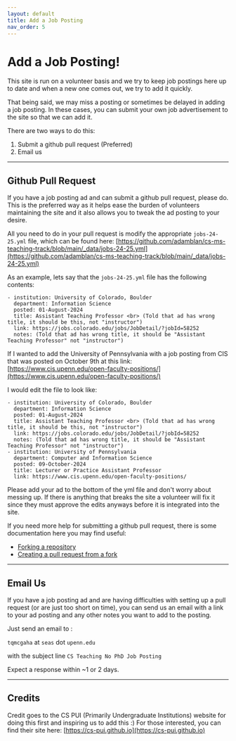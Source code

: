 ```yaml
---
layout: default
title: Add a Job Posting
nav_order: 5
---
```


# Add a Job Posting!

This site is run on a volunteer basis and we try to keep job postings here up to date and when a new one comes out, we try to add it quickly.

That being said, we may miss a posting or sometimes be delayed in adding a job posting. In these cases, you can submit your own job advertisement to the site so that we can add it.

There are two ways to do this:
1. Submit a github pull request (Preferred)
2. Email us

-----------

## Github Pull Request

If you have a job posting ad and can submit a github pull request, please do. This is the preferred way as it helps ease the burden of volunteers maintaining the site and it also allows you to tweak the ad posting to your desire.

All you need to do in your pull request is modify the appropriate `jobs-24-25.yml` file, which can be found here: [https://github.com/adamblan/cs-ms-teaching-track/blob/main/_data/jobs-24-25.yml](https://github.com/adamblan/cs-ms-teaching-track/blob/main/_data/jobs-24-25.yml)

As an example, lets say that the `jobs-24-25.yml` file has the following contents:

```
- institution: University of Colorado, Boulder
  department: Information Science
  posted: 01-August-2024
  title: Assistant Teaching Professor <br> (Told that ad has wrong title, it should be this, not "instructor")
  link: https://jobs.colorado.edu/jobs/JobDetail/?jobId=58252
  notes: (Told that ad has wrong title, it should be "Assistant Teaching Professor" not "instructor") 
```

If I wanted to add the University of Pennsylvania with a job posting from CIS that was posted on October 9th at this link: [https://www.cis.upenn.edu/open-faculty-positions/](https://www.cis.upenn.edu/open-faculty-positions/)

I would edit the file to look like:

```
- institution: University of Colorado, Boulder
  department: Information Science
  posted: 01-August-2024
  title: Assistant Teaching Professor <br> (Told that ad has wrong title, it should be this, not "instructor")
  link: https://jobs.colorado.edu/jobs/JobDetail/?jobId=58252
  notes: (Told that ad has wrong title, it should be "Assistant Teaching Professor" not "instructor") 
- institution: University of Pennsylvania
  department: Computer and Information Science
  posted: 09-October-2024
  title: Lecturer or Practice Assistant Professor
  link: https://www.cis.upenn.edu/open-faculty-positions/
```

Please add your ad to the bottom of the yml file and don't worry about messing up. If there is anything that breaks the site a volunteer will fix it since they must approve the edits anyways before it is integrated into the site.

If you need more help for submitting a github pull request, there is some documentation here you may find useful:
- [Forking a repository](https://docs.github.com/en/pull-requests/collaborating-with-pull-requests/working-with-forks/fork-a-repo)
- [Creating a pull request from a fork](https://docs.github.com/en/pull-requests/collaborating-with-pull-requests/proposing-changes-to-your-work-with-pull-requests/creating-a-pull-request-from-a-fork)

-----------

## Email Us

If you have a job posting ad and are having difficulties with setting up a pull request (or are just too short on time), you can send us an email with a link to your ad posting and any other notes you want to add to the posting.

Just send an email to :

`tqmcgaha` at `seas` dot `upenn.edu`

with the subject line `CS Teaching No PhD Job Posting`

Expect a response within ~1 or 2 days.

-----------

## Credits
Credit goes to the CS PUI (Primarily Undergraduate Institutions) website for doing this first and inspiring us to add this :)
For those interested, you can find their site here: [https://cs-pui.github.io](https://cs-pui.github.io)
